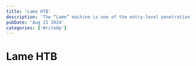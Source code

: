 ```yaml
---
title: 'Lame HTB'
description: 'The “Lame” machine is one of the entry-level penetration tests at HTB, designed to help cybersecurity professionals and enthusiasts become familiar with common exploitation and privilege escalation techniques in a controlled environment.'
pubDate: 'Aug 21 2024'
categories: ['WriteUp']
---
```


# Lame HTB

